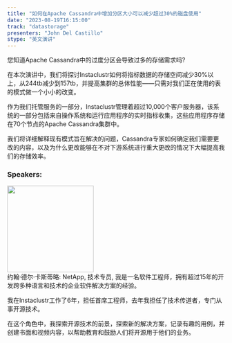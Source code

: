 ```yaml
---
title: "如何在Apache Cassandra中增加分区大小可以减少超过30%的磁盘使用"
date: "2023-08-19T16:15:00" 
track: "datastorage"
presenters: "John Del Castillo"
stype: "英文演讲"
---
```

您知道Apache Cassandra中的过度分区会导致过多的存储需求吗?

在本次演讲中，我们将探讨Instaclustr如何将指标数据的存储空间减少30%以上，从244tb减少到157tb，并提高集群的总体性能——只需对我们正在使用的表的模式做一个小小的改变。

作为我们托管服务的一部分，Instaclustr管理着超过10,000个客户服务器，该系统的一部分包括来自操作系统和运行应用程序的实时指标收集，这些应用程序存储在70个节点的Apache Cassandra集群中。

我们将详细解释现有模式旨在解决的问题，Cassandra专家如何确定我们需要更改的内容，以及为什么更改能够在不对下游系统进行重大更改的情况下大幅提高我们的存储效率。
 ### Speakers: 
 <img src="https://img.bagevent.com/resource/20230606/1034424690.jpg" width="200" /><br>约翰·德尔·卡斯蒂略: NetApp, 技术专员, 我是一名软件工程师，拥有超过15年的开发跨多种语言和技术的企业软件解决方案的经验。

我在Instaclustr工作了6年，担任首席工程师，去年我担任了技术传道者，专门从事开源技术。

在这个角色中，我探索开源技术的前景，探索新的解决方案，记录有趣的用例，并创建书面和视频内容，以帮助教育和鼓励人们将开源用于他们的业务。
 <br><br>